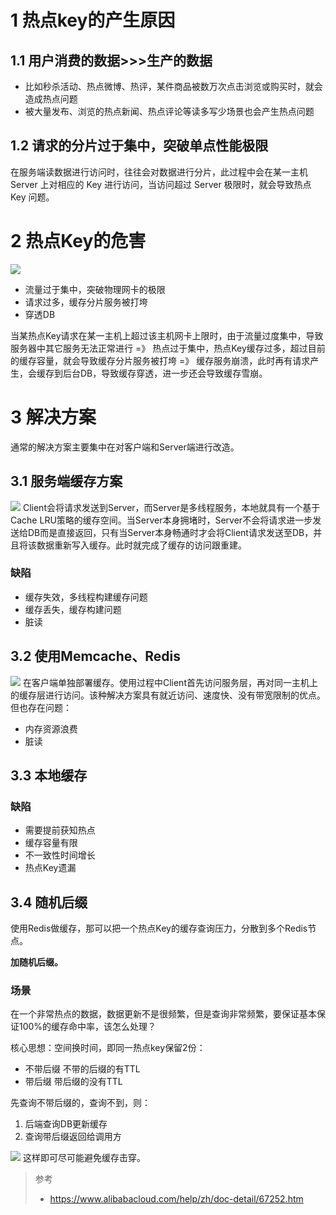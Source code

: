 # 1 热点key的产生原因
## 1.1 用户消费的数据>>>生产的数据
- 比如秒杀活动、热点微博、热评，某件商品被数万次点击浏览或购买时，就会造成热点问题
- 被大量发布、浏览的热点新闻、热点评论等读多写少场景也会产生热点问题

## 1.2 请求的分片过于集中，突破单点性能极限
在服务端读数据进行访问时，往往会对数据进行分片，此过程中会在某一主机 Server 上对相应的 Key 进行访问，当访问超过 Server 极限时，就会导致热点 Key 问题。

# 2  热点Key的危害
![](https://img-blog.csdnimg.cn/20210327153406368.png?x-oss-process=image/watermark,type_ZmFuZ3poZW5naGVpdGk,shadow_10,text_SmF2YUVkZ2U=,size_16,color_FFFFFF,t_70)
- 流量过于集中，突破物理网卡的极限
- 请求过多，缓存分片服务被打垮
- 穿透DB

当某热点Key请求在某一主机上超过该主机网卡上限时，由于流量过度集中，导致服务器中其它服务无法正常进行
=》
热点过于集中，热点Key缓存过多，超过目前的缓存容量，就会导致缓存分片服务被打垮
=》
缓存服务崩溃，此时再有请求产生，会缓存到后台DB，导致缓存穿透，进一步还会导致缓存雪崩。

# 3 解决方案
通常的解决方案主要集中在对客户端和Server端进行改造。
## 3.1 服务端缓存方案
![](https://img-blog.csdnimg.cn/20210327160424686.png?x-oss-process=image/watermark,type_ZmFuZ3poZW5naGVpdGk,shadow_10,text_SmF2YUVkZ2U=,size_16,color_FFFFFF,t_70)
Client会将请求发送到Server，而Server是多线程服务，本地就具有一个基于Cache LRU策略的缓存空间。当Server本身拥堵时，Server不会将请求进一步发送给DB而是直接返回，只有当Server本身畅通时才会将Client请求发送至DB，并且将该数据重新写入缓存。此时就完成了缓存的访问跟重建。

### 缺陷
- 缓存失效，多线程构建缓存问题
- 缓存丢失，缓存构建问题
- 脏读

## 3.2 使用Memcache、Redis
![](https://img-blog.csdnimg.cn/2021032716131733.png?x-oss-process=image/watermark,type_ZmFuZ3poZW5naGVpdGk,shadow_10,text_SmF2YUVkZ2U=,size_16,color_FFFFFF,t_70)
在客户端单独部署缓存。使用过程中Client首先访问服务层，再对同一主机上的缓存层进行访问。该种解决方案具有就近访问、速度快、没有带宽限制的优点。但也存在问题：
- 内存资源浪费
- 脏读
## 3.3 本地缓存
### 缺陷
- 需要提前获知热点
- 缓存容量有限
- 不一致性时间增长
- 热点Key遗漏

## 3.4 随机后缀
使用Redis做缓存，那可以把一个热点Key的缓存查询压力，分散到多个Redis节点。

**加随机后缀。**
### 场景
在一个非常热点的数据，数据更新不是很频繁，但是查询非常频繁，要保证基本保证100%的缓存命中率，该怎么处理？


核心思想：空间换时间，即同一热点key保留2份：
- 不带后缀
不带的后缀的有TTL
- 带后缀
带后缀的没有TTL

先查询不带后缀的，查询不到，则：
1. 后端查询DB更新缓存
2. 查询带后缀返回给调用方

![](https://img-blog.csdnimg.cn/20210326111830360.png?x-oss-process=image/watermark,type_ZmFuZ3poZW5naGVpdGk,shadow_10,text_SmF2YUVkZ2U=,size_16,color_FFFFFF,t_70)
这样即可尽可能避免缓存击穿。

> 参考
> - https://www.alibabacloud.com/help/zh/doc-detail/67252.htm